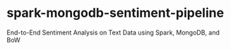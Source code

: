 # spark-mongodb-sentiment-pipeline
End-to-End Sentiment Analysis on Text Data using Spark, MongoDB, and BoW
